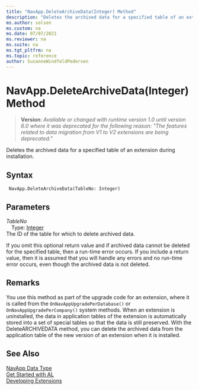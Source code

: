 ```yaml
---
title: "NavApp.DeleteArchiveData(Integer) Method"
description: "Deletes the archived data for a specified table of an extension during installation."
ms.author: solsen
ms.custom: na
ms.date: 07/07/2021
ms.reviewer: na
ms.suite: na
ms.tgt_pltfrm: na
ms.topic: reference
author: SusanneWindfeldPedersen
---
```

[//]: # (START>DO_NOT_EDIT)
[//]: # (IMPORTANT:Do not edit any of the content between here and the END>DO_NOT_EDIT.)
[//]: # (Any modifications should be made in the .xml files in the ModernDev repo.)
# NavApp.DeleteArchiveData(Integer) Method
> **Version**: _Available or changed with runtime version 1.0 until version 6.0 where it was deprecated for the following reason: "The features related to data migration from V1 to V2 extensions are being deprecated."_

Deletes the archived data for a specified table of an extension during installation.


## Syntax
```AL
 NavApp.DeleteArchiveData(TableNo: Integer)
```
## Parameters
*TableNo*  
&emsp;Type: [Integer](../integer/integer-data-type.md)  
The ID of the table for which to delete archived data.  



[//]: # (IMPORTANT: END>DO_NOT_EDIT)


If you omit this optional return value and if archived data cannot be deleted for the specified table, then a run-time error occurs. If you include a return value, then it is assumed that you will handle any errors and no run-time error occurs, even though the archived data is not deleted.  

## Remarks
You use this method as part of the upgrade code for an extension, where it is called from the `OnNavAppUpgradePerDatabase()` or `OnNavAppUpgradePerCompany()` system methods. When an extension is uninstalled, the data in application tables of the extension is automatically stored into a set of special tables so that the data is still preserved. With the DeleteARCHIVEDATA method, you can delete the archived data from the application table of the new version of an extension when it is installed.

## See Also
[NavApp Data Type](navapp-data-type.md)  
[Get Started with AL](../../devenv-get-started.md)  
[Developing Extensions](../../devenv-dev-overview.md)